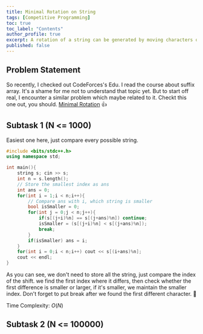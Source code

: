```yaml
---
title: Minimal Rotation on String
tags: [Competitive Programming]
toc: true
toc_label: "Contents"
author_profile: true
excerpt: A rotation of a string can be generated by moving characters one after another from beginning to end. Your task is to determine the lexicographically minimal rotation of a string. 💯
published: false
---
```


## Problem Statement

So recently, I checked out CodeForces's Edu. I read the course about suffix array. It's a shame for me not to understand that topic yet. But to start off real, I encounter a similar problem which maybe related to it. Checkt this one out, you should. [Minimal Rotation](https://cses.fi/problemset/task/1110/) 👍

## Subtask 1 (N <= 1000)

Easiest one here, just compare every possible string.

```c++
#include <bits/stdc++.h>
using namespace std;

int main(){
    string s; cin >> s;
    int n = s.length();
    // Store the smallest index as ans
    int ans = 0;
    for(int i = 1;i < n;i++){
        // Compare ans with i, which string is smaller
        bool isSmaller = 0;
        for(int j = 0;j < n;j++){
            if(s[(j+i)%n] == s[(j+ans)%n]) continue;
            isSmaller = (s[(j+i)%n] < s[(j+ans)%n]);
            break;
        }
        if(isSmaller) ans = i;
    }
    for(int i = 0;i < n;i++) cout << s[(i+ans)%n];
    cout << endl;
}
```

As you can see, we don't need to store all the string, just compare the index of the shift. we find the first index where it differs, then check whether the first difference is smaller or larger, if it's smaller, we maintain the smaller index. Don't forget to put break after we found the first different character. 💚

Time Complexity: $O(N)$

## Subtask 2 (N <= 100000)

